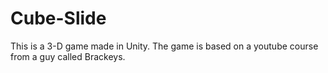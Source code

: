 # Cube-Slide
This is a 3-D game made in Unity. The game is based on a youtube course from a guy called Brackeys.
